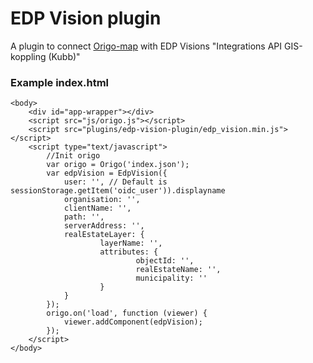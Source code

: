 # EDP Vision plugin
A plugin to connect [Origo-map](https://github.com/origo-map/origo) with EDP Visions "Integrations API GIS-koppling (Kubb)"

### Example index.html
```
<body>
	<div id="app-wrapper"></div>
	<script src="js/origo.js"></script>
	<script src="plugins/edp-vision-plugin/edp_vision.min.js"></script>
	<script type="text/javascript">
		//Init origo
		var origo = Origo('index.json');
		var edpVision = EdpVision({
			user: '', // Default is sessionStorage.getItem('oidc_user')).displayname
			organisation: '',
			clientName: '',
			path: '',
			serverAddress: '',
			realEstateLayer: {
					layerName: '',
					attributes: {
							objectId: '',
							realEstateName: '',
							municipality: ''
					}
			}
		});
		origo.on('load', function (viewer) {
			viewer.addComponent(edpVision);
		});
	</script>
</body>
```
